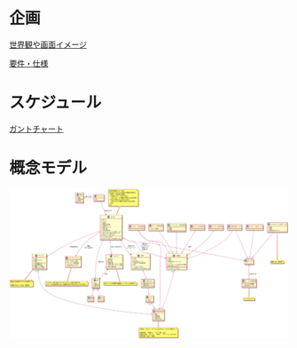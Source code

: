 # 企画

[世界観や画面イメージ](https://www.dropbox.com/s/w1wcdb36b2giask/%E4%B8%89%E5%9B%BD%E5%BF%97%E3%82%AF%E3%83%AA%E3%83%83%E3%82%AB%E3%83%BC%E3%80%80%E3%82%B2%E3%83%BC%E3%83%A0%E3%83%87%E3%82%B6%E3%82%A4%E3%83%B3%E4%BC%81%E7%94%BB%E6%9B%B8.key?dl=0)

[要件・仕様](https://docs.google.com/spreadsheets/d/1E-vnKTPfeBD0h43TmZX2Qq_A57S3E7XncN2SUUFoSBk/edit#gid=1802553459)

# スケジュール

[ガントチャート](https://docs.google.com/spreadsheets/d/1E-vnKTPfeBD0h43TmZX2Qq_A57S3E7XncN2SUUFoSBk/edit#gid=127609976)


# 概念モデル

![概念モデル](docs/model.png)